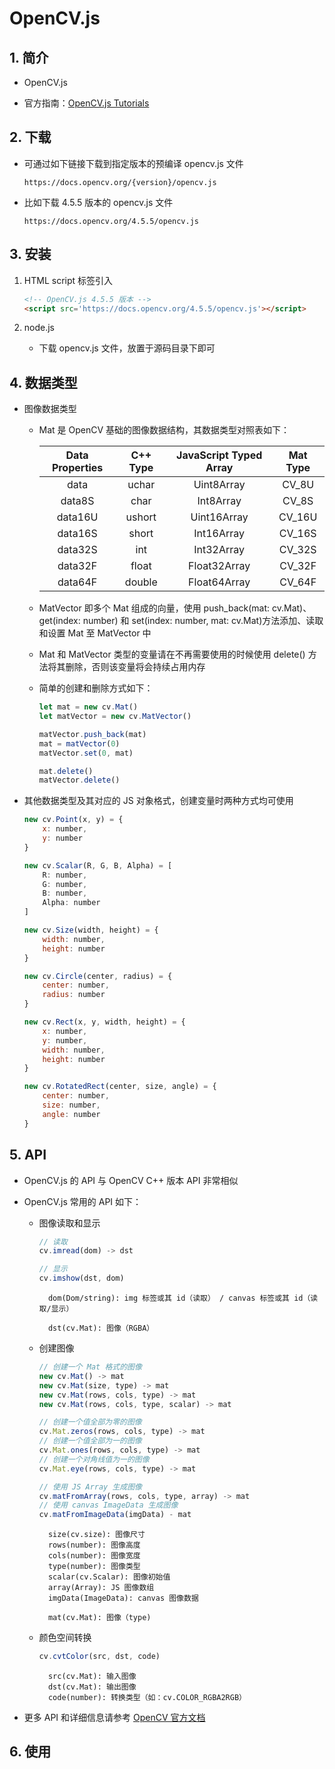 # OpenCV.js
## 1. 简介
* OpenCV.js 

* 官方指南：[OpenCV.js Tutorials](https://docs.opencv.org/4.5.5/d5/d10/tutorial_js_root.html)


## 2. 下载
* 可通过如下链接下载到指定版本的预编译 opencv.js 文件

    ```
    https://docs.opencv.org/{version}/opencv.js
    ```

* 比如下载 4.5.5 版本的 opencv.js 文件

    ```
    https://docs.opencv.org/4.5.5/opencv.js
    ```

## 3. 安装
1. HTML script 标签引入

    ```html
    <!-- OpenCV.js 4.5.5 版本 -->
    <script src='https://docs.opencv.org/4.5.5/opencv.js'></script>
    ```

2. node.js

    * 下载 opencv.js 文件，放置于源码目录下即可

## 4. 数据类型
* 图像数据类型
    * Mat 是 OpenCV 基础的图像数据结构，其数据类型对照表如下：

        |Data Properties	|C++ Type	|JavaScript Typed Array	|Mat Type|
        |:-:|:-:|:-:|:-:|
        |data	|uchar	|Uint8Array	|CV_8U|
        |data8S	|char	|Int8Array	|CV_8S|
        |data16U	|ushort	|Uint16Array	|CV_16U|
        |data16S	|short	|Int16Array	|CV_16S|
        |data32S	|int	|Int32Array	|CV_32S|
        |data32F	|float	|Float32Array	|CV_32F|
        |data64F	|double	|Float64Array	|CV_64F|

    * MatVector 即多个 Mat 组成的向量，使用 push_back(mat: cv.Mat)、 get(index: number) 和 set(index: number, mat: cv.Mat)方法添加、读取和设置 Mat 至 MatVector 中

    * Mat 和 MatVector 类型的变量请在不再需要使用的时候使用 delete() 方法将其删除，否则该变量将会持续占用内存

    * 简单的创建和删除方式如下：

        ```js
        let mat = new cv.Mat()
        let matVector = new cv.MatVector()

        matVector.push_back(mat)
        mat = matVector(0)
        matVector.set(0, mat)

        mat.delete()
        matVector.delete()
        ```

* 其他数据类型及其对应的 JS 对象格式，创建变量时两种方式均可使用

    ```js
    new cv.Point(x, y) = {
        x: number, 
        y: number
    }

    new cv.Scalar(R, G, B, Alpha) = [
        R: number, 
        G: number, 
        B: number, 
        Alpha: number
    ]

    new cv.Size(width, height) = {
        width: number, 
        height: number
    }

    new cv.Circle(center, radius) = {
        center: number, 
        radius: number
    }

    new cv.Rect(x, y, width, height) = {
        x: number, 
        y: number, 
        width: number, 
        height: number
    }

    new cv.RotatedRect(center, size, angle) = {
        center: number, 
        size: number,
        angle: number
    }
    ```

## 5. API
* OpenCV.js 的 API 与 OpenCV C++ 版本 API 非常相似

* OpenCV.js 常用的 API 如下：
    * 图像读取和显示

        ```js
        // 读取
        cv.imread(dom) -> dst

        // 显示
        cv.imshow(dst, dom)
        ```

            dom(Dom/string): img 标签或其 id（读取） / canvas 标签或其 id（读取/显示）

            dst(cv.Mat): 图像（RGBA）

    * 创建图像
    

        ```js
        // 创建一个 Mat 格式的图像
        new cv.Mat() -> mat
        new cv.Mat(size, type) -> mat
        new cv.Mat(rows, cols, type) -> mat
        new cv.Mat(rows, cols, type, scalar) -> mat

        // 创建一个值全部为零的图像
        cv.Mat.zeros(rows, cols, type) -> mat
        // 创建一个值全部为一的图像
        cv.Mat.ones(rows, cols, type) -> mat
        // 创建一个对角线值为一的图像
        cv.Mat.eye(rows, cols, type) -> mat

        // 使用 JS Array 生成图像
        cv.matFromArray(rows, cols, type, array) -> mat
        // 使用 canvas ImageData 生成图像
        cv.matFromImageData(imgData) - mat
        ```

            size(cv.size): 图像尺寸
            rows(number): 图像高度
            cols(number): 图像宽度
            type(number): 图像类型
            scalar(cv.Scalar): 图像初始值
            array(Array): JS 图像数组
            imgData(ImageData): canvas 图像数据

            mat(cv.Mat): 图像（type)

    * 颜色空间转换

        ```js
        cv.cvtColor(src, dst, code)
        ```

            src(cv.Mat): 输入图像
            dst(cv.Mat): 输出图像
            code(number): 转换类型（如：cv.COLOR_RGBA2RGB）

* 更多 API 和详细信息请参考 [OpenCV 官方文档](https://docs.opencv.org)

## 6. 使用
